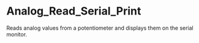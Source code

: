 # Analog_Read_Serial_Print
Reads analog values from a potentiometer and displays them on the serial monitor.

